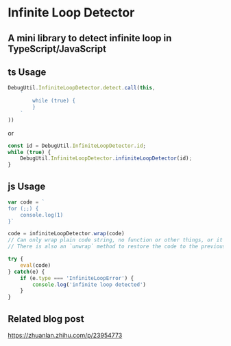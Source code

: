 # Infinite Loop Detector

## A mini library to detect infinite loop in TypeScript/JavaScript
## ts Usage

```ts
DebugUtil.InfiniteLoopDetector.detect.call(this,
    `
        while (true) {
        }
    `
))
```

or
```ts
const id = DebugUtil.InfiniteLoopDetector.id;
while (true) {
    DebugUtil.InfiniteLoopDetector.infiniteLoopDetector(id);
}
```

## js Usage 

```js
var code = `
for (;;) {
    console.log(1)
}`

code = infiniteLoopDetector.wrap(code)
// Can only wrap plain code string, no function or other things, or it will throw
// There is also an `unwrap` method to restore the code to the previous shape

try {
    eval(code)
} catch(e) {
    if (e.type === 'InfiniteLoopError') {
        console.log('infinite loop detected')
    }
}
```
## Related blog post

https://zhuanlan.zhihu.com/p/23954773

